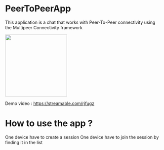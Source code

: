 # PeerToPeerApp

This application is a chat that works with Peer-To-Peer connectivity using the Multipeer Connectivity framework


<img src="https://i.imgur.com/Isv02ve.png" width="200">

Demo video : https://streamable.com/rjfugz

# How to use the app ?

One device have to create a session
One device have to join the session by finding it in the list
